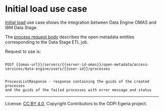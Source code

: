 <!-- SPDX-License-Identifier: CC-BY-4.0 -->
<!-- Copyright Contributors to the ODPi Egeria project. -->

# Initial load use case

[Initial load](../samples/initial-load/data-stage) use case shows the integration between 
Data Engine OMAS and IBM Data Stage.

The [process request body](../samples/initial-load/data-engine/payloads/process.json) describes 
the open metadata entities corresponding to the Data Stage ETL job.

Request to use is: 
```

POST {{omas-url}}/servers/{{server-id-omas}}/open-metadata/access-services/data-engine/users/{{user-id}}/processes


ProcessListResponse - response containing the guids of the created processes 
and the guids of the failed processes with error message and status

```

----
License: [CC BY 4.0](https://creativecommons.org/licenses/by/4.0/),
Copyright Contributors to the ODPi Egeria project.